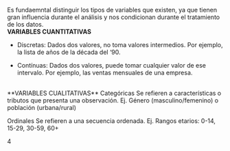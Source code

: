 Es fundaemntal distinguir los tipos de variables que existen, ya que tienen gran influencia durante el análisis y nos condicionan durante el tratamiento de los datos.
<br>
**VARIABLES CUANTITATIVAS**

* Discretas: Dados dos valores, no toma  valores intermedios. Por ejemplo, la lista de años de la década  del ‘90.

* Contínuas: Dados dos valores, puede tomar cualquier valor de ese intervalo. Por ejemplo, las  ventas mensuales de una empresa.

<br>
**VARIABLES CUALITATIVAS**
Categóricas
Se refieren a características o  tributos que presenta una  observación.
Ej. Género  (masculino/femenino) o  población (urbana/rural)

Ordinales
Se refieren a una secuencia  ordenada.
Ej. Rangos etarios:
0-14, 15-29, 30-59, 60+

4
